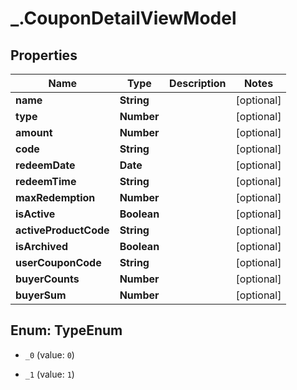 # _.CouponDetailViewModel

## Properties
Name | Type | Description | Notes
------------ | ------------- | ------------- | -------------
**name** | **String** |  | [optional] 
**type** | **Number** |  | [optional] 
**amount** | **Number** |  | [optional] 
**code** | **String** |  | [optional] 
**redeemDate** | **Date** |  | [optional] 
**redeemTime** | **String** |  | [optional] 
**maxRedemption** | **Number** |  | [optional] 
**isActive** | **Boolean** |  | [optional] 
**activeProductCode** | **String** |  | [optional] 
**isArchived** | **Boolean** |  | [optional] 
**userCouponCode** | **String** |  | [optional] 
**buyerCounts** | **Number** |  | [optional] 
**buyerSum** | **Number** |  | [optional] 


<a name="TypeEnum"></a>
## Enum: TypeEnum


* `_0` (value: `0`)

* `_1` (value: `1`)




